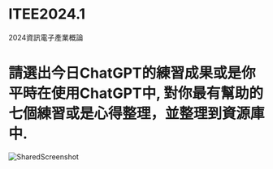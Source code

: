 # ITEE2024.1
2024資訊電子產業概論
# 請選出今日ChatGPT的練習成果或是你平時在使用ChatGPT中, 對你最有幫助的七個練習或是心得整理，並整理到資源庫中.
![SharedScreenshot](https://github.com/gilbert123456789/ITEE2024.1/assets/144580521/02797253-927c-4f9c-9222-d2b6a522004d)
